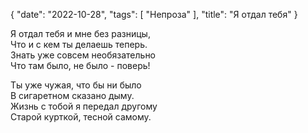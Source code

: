 {
   "date": "2022-10-28",
   "tags": [
      "Непроза"
   ],
   "title": "Я отдал тебя"
}

Я отдал тебя и мне без разницы,  
Что и с кем ты делаешь теперь.  
Знать уже совсем необязательно  
Что там было, не было - поверь!

Ты уже чужая, что бы ни было  
В сигаретном сказано дыму.  
Жизнь с тобой я передал другому  
Старой курткой, тесной самому.
